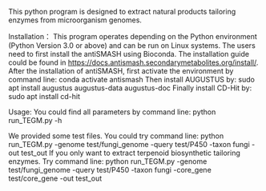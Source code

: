 This python program is designed to extract natural products tailoring enzymes from microorganism genomes.

Installation：
This program operates depending on the Python environment (Python Version 3.0 or above) and can be run on Linux systems.
The users need to first install the antiSMASH using Bioconda. The installation guide could be found in https://docs.antismash.secondarymetabolites.org/install/.
After the installation of antiSMASH, first activate the environment by command line:
conda activate antismash
Then install AUGUSTUS by:
sudo apt install augustus augustus-data augustus-doc
Finally install CD-Hit by:
sudo apt install cd-hit

Usage:
You could find all parameters by command line:
python run_TEGM.py -h

We provided some test files. You could try command line:
python run_TEGM.py -genome test/fungi_genome -query test/P450 -taxon fungi -out test_out
If you only want to extract terpenoid biosynthetic tailoring enzymes. Try command line:
python run_TEGM.py -genome test/fungi_genome -query test/P450 -taxon fungi -core_gene test/core_gene -out test_out
